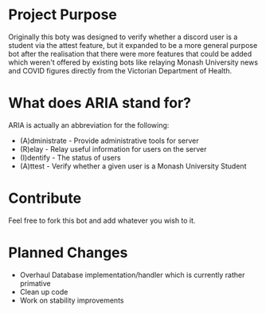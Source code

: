 # Project Purpose
Originally this boty was designed to verify whether a discord user is a student via the attest feature, but it expanded to be a more general purpose bot after the realisation that there were more features that could be added which weren't offered by existing bots like relaying Monash University news and COVID figures directly from the Victorian Department of Health.

# What does ARIA stand for?
ARIA is actually an abbreviation for the following: 
- (A)dministrate - Provide administrative tools for server
- (R)elay - Relay useful information for users on the server
- (I)dentify - The status of users
- (A)ttest - Verify whether a given user is a Monash University Student

# Contribute
Feel free to fork this bot and add whatever you wish to it.

# Planned Changes
- Overhaul Database implementation/handler which is currently rather primative
- Clean up code
- Work on stability improvements
